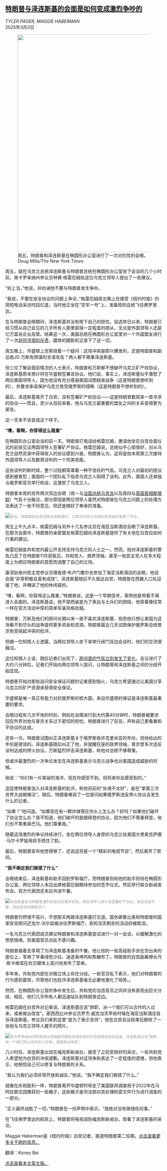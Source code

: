 <!--1740967621000-->
[特朗普与泽连斯基的会面是如何变成激烈争吵的](https://cn.nytimes.com/usa/20250303/zelensky-showdown-trump/)
------

<address>TYLER PAGER, MAGGIE HABERMAN</address><time pudate="2025-03-03 09:47:24" datetime="2025-03-03 09:47:24">2025年3月3日</time><figure><img src="https://images.weserv.nl/?url=static01.nyt.com/images/2025/03/01/multimedia/01dc-trump-showdown-tjfc/01dc-trump-showdown-tjfc-master1050.jpg" width="1050" height="700"><figcaption>周五，特朗普和泽连斯基在椭圆形办公室进行了一次对抗性的会晤。 <cite>Doug Mills/The New York Times</cite></figcaption></figure><section><p>周五，就在乌克兰总统泽连斯基与特朗普总统在椭圆形办公室坐下会谈的几个小时前，南卡罗来纳州参议员林赛·格雷厄姆给这位乌克兰领导人提出了一些建议。</p><p>“别上当，”他说，并劝诫他不要与特朗普发生争吵。</p><p>“我说，不要在安全协议的问题上争论，”格雷厄姆周五晚上在接受《纽约时报》的简短电话采访时回忆道，当时他正坐在“空军一号”上，准备陪同总统飞往佛罗里达。</p><p>在与特朗普会晤期间，泽连斯基并没有按下自己的担忧。自选举日以来，特朗普已经习惯从自己会见的几乎所有人那里获得一定程度的顺从，无论是外国领导人还是亿万富翁企业高管。结果这一次，美国总统在椭圆形办公室里对一个外国盟友进行了一次<a href="https://www.nytimes.com/2025/02/28/us/politics/trump-zelensky-us-ukraine-russia.html">非同寻常的斥责</a>，媒体的摄影机记录下了这一切。</p><p>周五晚上，华盛顿上空萦绕着一个疑问：这场冲突是即兴爆发的，还是特朗普和副总统JD·万斯有预谋的言语攻击？两人都不尊重泽连斯基。</p><p>但三位了解会面前情况的人士表示，特朗普和万斯都不想破坏乌克兰矿产权协议，泽连斯基原本预计将在华盛顿签署该协议。他们说，事实上，泽连斯基似乎激怒了两位美国领导人，因为他没有充分感谢美国试图结束战争（这是特朗普想听到的），并要求承诺保护乌克兰免受俄罗斯的侵略（这是特朗普不想听到的）。</p><p>最后，泽连斯基离开了白宫，没有签署矿产权协议——这是特朗普数周来一直寻求的协议——而且，至少从目前来看，他与乌克兰最重要的盟友之间的关系变得更为紧张。</p><p>这一天本不该变成这个样子。</p><p><b>“噢，看啊，你穿得这么隆重”</b></p><p>在椭圆形办公室会谈的前一天，特朗普打电话给格雷厄姆，邀请他坐在白宫会面仪式的前排见证两国领导人签署矿产协议。格雷厄姆说，总统似乎心情很好，对从乌克兰自然资源中获得收入的协议感到兴奋。特朗普认为，这将是他本周第三次接待外国领导人以及数周谈判的一个完美收尾。</p><p>这些谈判时断时续，整个过程都笼罩着一种不信任的气氛。乌克兰人对最初的提议感到被冒犯；美国的一个团队私下指责乌克兰人阻碍了谈判。此外，美国人还单独与俄罗斯官员举行和谈，这激怒了乌克兰人。</p><p>特朗普本周的另外两次双边会晤（周一与<a href="https://www.nytimes.com/2025/02/24/us/politics/trump-macron-ukraine.html">法国总统马克龙</a>以及周四与<a href="https://www.nytimes.com/2025/02/28/world/europe/trump-starmer-king-charles.html">英国首相斯塔默</a>）气氛十分融洽，部分原因是两位领导人虽然对特朗普在乌克兰问题上的处理方法表达了一些不同意见，但还是做好了奉承的准备。</p><p><img src="https://images.weserv.nl/?url=static01.nyt.com/images/2025/03/01/multimedia/01dc-trump-arrival-pcvw/01dc-trump-arrival-pcvw-master1050.jpg"><small style="color: #999;">周五，特朗普在白宫迎接泽连斯基时，立即对乌克兰总统的休闲装扮发表了评论。</small></p><p>周五上午九点半，格雷厄姆与另外十几名参议员在海亚当斯酒店会晤了泽连斯基。在那次会面中，特朗普的亲密盟友格雷厄姆向泽连斯基提供了有关他在白宫应如何行事的建议。</p><p>格雷厄姆是共和党内最公开支持支持乌克兰的人士之一。然而，他对泽连斯基的警告凸显了在特朗普11月获胜后，共和党人、商界领袖，甚至一些民主党人在多大程度上为顺应特朗普的意愿而调整了自己的立场。</p><p>康涅狄格州民主党参议员理查德·布卢门撒尔也参加了海亚当斯酒店的会晤，他说会面“非常积极且富有成效”。泽连斯基随后不久抵达白宫，特朗普在西翼入口处迎接了他，并嘲讽了他的休闲装扮。</p><p>“噢，看啊，你穿得这么隆重，”特朗普说，这是一个早期信号，表明他是带着不满进入会面的。泽连斯基说，他不穿西装是为了表达与士兵们的团结，他穿着像往常一样在官方活动中穿的简单军装风格衣服。</p><p>特朗普、万斯及他们的顾问长期以来一直不喜欢泽连斯基，抱怨他只想让美国为这场看不到尽头的战争提供更多资金和资源。特朗普最近几天试图保护俄罗斯总统普京免受挑起冲突的批评。</p><p>但据一位知情人士透露，当两位领导人坐下来举行闭门双边会谈时，他们的交流很融洽。</p><p>这位知情人士说，随后记者们出现了，<a href="https://www.nytimes.com/2025/02/28/us/politics/trump-zelensky-transcript.html">房间里的气氛立刻发生了变化</a>。会议进行了大约八分钟后，记者们开始向两位领导人提问，让特朗普和泽连斯基之间的分歧开始显现。</p><p>特朗普开始对那些追问安全保证问题的记者感到恼火，乌克兰希望通过让美国分享乌克兰的矿产资源来获得安全保证。</p><p>华盛顿是唯一真正有能力对抗俄罗斯的核大国，来自华盛顿的保证是泽连斯基最重要的要求。</p><p>会晤过程有几次不快的时刻，例如在会晤进行到大约第40分钟时，特朗普被要求回应外界对他与普京关系过于密切的担忧。特朗普进行了反驳，声称自己更看重和平协议的达成。</p><p>还有一次，特朗普试图纠正泽连斯基关于俄罗斯吞并克里米亚的年份，但他给出的年份是错误的。泽连斯基随后纠正了他，并提醒在座的政界领袖，普京曾多次违反谈判达成的停火协议。万斯猛烈抨击泽连斯基，称他对总统不够尊重。</p><p>但或许最激烈的一次争论发生在泽连斯基表示乌克兰战争也对美国造成威胁的时候。</p><p>他说：“你们有一片美丽的海洋，现在你感受不到，但将来你会感受到的。”</p><p>这促使特朗普加入对泽连斯基的批评，称他目前的“处境不太好”，是在“拿第三次世界大战做赌注”。随后，特朗普嘲讽了一位提问如果俄罗斯违反停火协议会发生什么的记者。</p><p>“如果？”他问道。“如果现在有一颗炸弹落在你头上怎么办？好吗？如果他们破坏了协议怎么办？我不知道，他们破坏的是跟拜登的协议，因为他们不尊重拜登。他们也不尊重奥巴马。他们尊重我。”</p><p>随着这场激烈的争论持续进行，坐在两位领导人身旁的乌克兰驻美国大使奥克萨娜·马尔卡罗娃用双手捂住了脸。</p><p>最后，特朗普宣布他觉得够了，还说这将是一个“精彩的电视节目”，然后离开了房间。</p><p><b>“我不确定我们做错了什么”</b></p><p>会晤结束后，泽连斯基和助手回到罗斯福厅，而特朗普则和他的助手则待在椭圆形办公室。两位领导人本应出席格雷厄姆期待参加的签字仪式，然后举行联合新闻发布会。双方代表团还本应共进午餐。</p><p><img src="https://images.weserv.nl/?url=static01.nyt.com/images/2025/03/01/multimedia/01dc-trump-leaving-ltfb/01dc-trump-leaving-ltfb-master1050.jpg"><small style="color: #999;">泽连斯基在与特朗普激烈的会谈后离开白宫。两位领导人原计划签署矿产协议，然后共进午餐，但这些活动被取消了。</small></p><p>特朗普仍然很不高兴，不想那天再跟泽连斯基打交道。国务卿鲁比奥和特朗普的国家安全顾问迈克尔·沃尔兹被派往罗斯福厅，告知当天剩余的活动将被取消。</p><p>一名乌克兰代表团成员建议特朗普和泽连斯基尝试进行一对一会谈，以缓解激化的愤怒情绪，但美国官员对此不感兴趣。</p><p>特朗普接着去享用了为泽连斯基准备的午餐。他让他的一些高级助手坐在空出来的座位上，享用了早春绿色沙拉、迷迭香烤鸡和焦糖布丁。特朗普的白宫副幕僚长丹·斯卡维诺在社交媒体上高兴地发布了菜单。</p><p>多年来，共和党内部在对俄立场上存在分歧。一些官员私下表示，他们对特朗普的行为感到震惊，尽管他们也批评泽连斯基毫无必要地激化了局势。。</p><p>然而，在椭圆形办公室的争吵发生后，共和党的当选官员之间并没有表现出巨大分歧，相反，他们几乎所有人都迅速站队到特朗普这边。</p><p>格雷厄姆在白宫外对记者说，泽连斯基应该“辞职，派一个我们可以合作的人过来，或者做出改变”。密西西比州参议员罗杰·威克当天早些时候在海亚当斯酒店告诉泽连斯基，参议员们来到这里“是为了表示支持”，他在白宫会议结束后删除了一张他与乌克兰领导人握手的照片。</p><p><img src="https://images.weserv.nl/?url=static01.nyt.com/images/2025/03/01/multimedia/01dc-trump-graham-jgkw/01dc-trump-graham-jgkw-master1050.jpg"><small style="color: #999;">南卡罗来纳州共和党参议员格雷厄姆在这场失败的白宫会晤后告诉记者，泽连斯基应该“辞职，派一个我们可以合作的人过来，或者做出改变”。</small></p><p>几小时后，泽连斯基出现在福克斯新闻台，接受了之前安排好的采访，一些共和党人希望他为白宫的冲突道歉。泽连斯基对这场争执表达了一定程度的遗憾，但他表示，他相信自己可以修复与特朗普的关系。</p><p>“我认为我们必须非常开放和诚实，”他说。“我不确定我们做错了什么。”</p><p>就像在庆祝胜利一样，特朗普离开华盛顿时带走了美国联邦调查局于2022年在马阿拉歌庄园缴获的一些箱子，这些箱子是司法部对其处理机密文件行为进行调查的一部分。</p><p>“正义最终战胜了一切，”特朗普在一份声明中表示。“我绝对没有做错任何事。”</p><p>在飞往佛罗里达的航班上，特朗普将电视调到福克斯新闻台，观看了泽连斯基的采访。</p></section><footer><p>Maggie Haberman是《纽约时报》白宫记者，报道特朗普第二任期。<a rel="nofollow" target="_blank" href="https://www.nytimes.com/by/maggie-haberman">点击查看更多关于她的信息。</a></p><p>翻译：Koney Bai</p><a rel="nofollow" target="_blank" href="https://www.nytimes.com/2025/03/01/us/politics/zelensky-showdown-trump.html">点击查看本文英文版。</a></footer>
